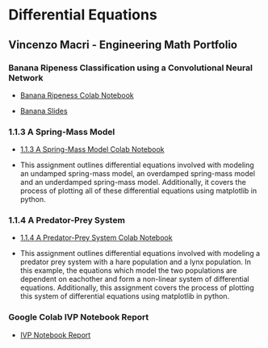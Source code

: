 # Differential Equations
## Vincenzo Macri - Engineering Math Portfolio

### Banana Ripeness Classification using a Convolutional Neural Network

* <a href="https://colab.research.google.com/drive/1DcEiUwxg0ZCochtum6_-ab4HLPtfzXcu?usp=sharing">Banana Ripeness Colab Notebook<a>
  
* <a href="https://docs.google.com/presentation/d/1_dKFlhP87HMQ51JjRifakcnZYC1Kny07XoBXBjRrjrc/edit?usp=sharing">Banana Slides<a>

### 1.1.3 A Spring-Mass Model 

* <a href="https://colab.research.google.com/drive/1AW0mQE8PsQom0AVqqKm0P5wp7rNhsPkl?usp=sharing">1.1.3 A Spring-Mass Model Colab Notebook<a>

* This assignment outlines differential equations involved with modeling an undamped spring-mass model, an overdamped spring-mass model and an underdamped spring-mass model.       Additionally, it covers the process of plotting all of these differential equations using matplotlib in python.
  
### 1.1.4 A Predator-Prey System 

* <a href="https://colab.research.google.com/drive/1Q3GozrxTV8pEQSWkJ_gWhXy-OmsJahR0?usp=sharing">1.1.4 A Predator-Prey System Colab Notebook<a>

* This assignment outlines differential equations involved with modeling a predator prey system with a hare population and a lynx population. In this example, the equations which model the two populations are dependent on eachother and form a non-linear system of differential equations.  Additionally, this assignment covers the process of plotting this system of differential equations using matplotlib in python.

### Google Colab IVP Notebook Report

* <a href="https://colab.research.google.com/drive/1pv7RPAqiLcONCe3Jt2Azrk7LLe06tB5o?usp=sharing">IVP Notebook Report<a>

